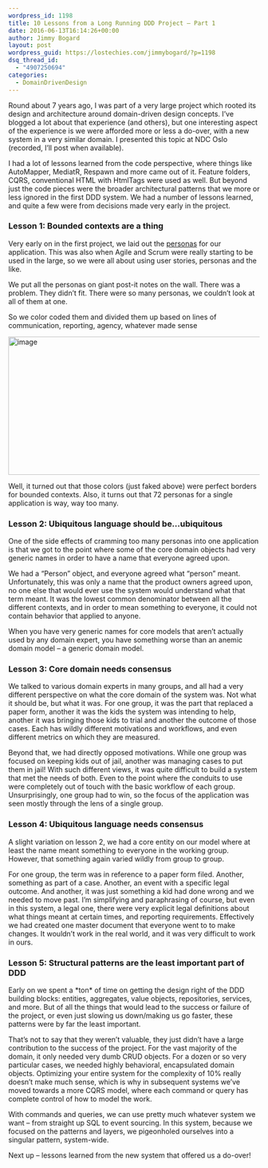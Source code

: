 ```yaml
---
wordpress_id: 1198
title: 10 Lessons from a Long Running DDD Project – Part 1
date: 2016-06-13T16:14:26+00:00
author: Jimmy Bogard
layout: post
wordpress_guid: https://lostechies.com/jimmybogard/?p=1198
dsq_thread_id:
  - "4907250694"
categories:
  - DomainDrivenDesign
---
```

Round about 7 years ago, I was part of a very large project which rooted its design and architecture around domain-driven design concepts. I’ve blogged a lot about that experience (and others), but one interesting aspect of the experience is we were afforded more or less a do-over, with a new system in a very similar domain. I presented this topic at NDC Oslo (recorded, I’ll post when available).

I had a lot of lessons learned from the code perspective, where things like AutoMapper, MediatR, Respawn and more came out of it. Feature folders, CQRS, conventional HTML with HtmlTags were used as well. But beyond just the code pieces were the broader architectural patterns that we more or less ignored in the first DDD system. We had a number of lessons learned, and quite a few were from decisions made very early in the project.

### Lesson 1: Bounded contexts are a thing

Very early on in the first project, we laid out the [personas](http://www.agilemodeling.com/artifacts/personas.htm) for our application. This was also when Agile and Scrum were really starting to be used in the large, so we were all about using user stories, personas and the like.

We put all the personas on giant post-it notes on the wall. There was a problem. They didn’t fit. There were so many personas, we couldn’t look at all of them at one.

So we color coded them and divided them up based on lines of communication, reporting, agency, whatever made sense

[<img style="border-top: 0px;border-right: 0px;border-bottom: 0px;padding-top: 0px;padding-left: 0px;border-left: 0px;padding-right: 0px" border="0" alt="image" src="https://lostechies.com/content/jimmybogard/uploads/2016/06/image_thumb.png" width="640" height="277" />](https://lostechies.com/content/jimmybogard/uploads/2016/06/image.png)

Well, it turned out that those colors (just faked above) were perfect borders for bounded contexts. Also, it turns out that 72 personas for a single application is way, way too many.

### 

### Lesson 2: Ubiquitous language should be…ubiquitous

One of the side effects of cramming too many personas into one application is that we got to the point where some of the core domain objects had very generic names in order to have a name that everyone agreed upon.

We had a “Person” object, and everyone agreed what “person” meant. Unfortunately, this was only a name that the product owners agreed upon, no one else that would ever use the system would understand what that term meant. It was the lowest common denominator between all the different contexts, and in order to mean something to everyone, it could not contain behavior that applied to anyone.

When you have very generic names for core models that aren’t actually used by any domain expert, you have something worse than an anemic domain model – a generic domain model.

### Lesson 3: Core domain needs consensus

We talked to various domain experts in many groups, and all had a very different perspective on what the core domain of the system was. Not what it should be, but what it was. For one group, it was the part that replaced a paper form, another it was the kids the system was intending to help, another it was bringing those kids to trial and another the outcome of those cases. Each has wildly different motivations and workflows, and even different metrics on which they are measured.

Beyond that, we had directly opposed motivations. While one group was focused on keeping kids out of jail, another was managing cases to put them in jail! With such different views, it was quite difficult to build a system that met the needs of both. Even to the point where the conduits to use were completely out of touch with the basic workflow of each group. Unsurprisingly, one group had to win, so the focus of the application was seen mostly through the lens of a single group.

### Lesson 4: Ubiquitous language needs consensus

A slight variation on lesson 2, we had a core entity on our model where at least the name meant something to everyone in the working group. However, that something again varied wildly from group to group.

For one group, the term was in reference to a paper form filed. Another, something as part of a case. Another, an event with a specific legal outcome. And another, it was just something a kid had done wrong and we needed to move past. I’m simplifying and paraphrasing of course, but even in this system, a legal one, there were very explicit legal definitions about what things meant at certain times, and reporting requirements. Effectively we had created one master document that everyone went to to make changes. It wouldn’t work in the real world, and it was very difficult to work in ours.

### Lesson 5: Structural patterns are the least important part of DDD

Early on we spent a \*ton\* of time on getting the design right of the DDD building blocks: entities, aggregates, value objects, repositories, services, and more. But of all the things that would lead to the success or failure of the project, or even just slowing us down/making us go faster, these patterns were by far the least important.

That’s not to say that they weren’t valuable, they just didn’t have a large contribution to the success of the project. For the vast majority of the domain, it only needed very dumb CRUD objects. For a dozen or so very particular cases, we needed highly behavioral, encapsulated domain objects. Optimizing your entire system for the complexity of 10% really doesn’t make much sense, which is why in subsequent systems we’ve moved towards a more CQRS model, where each command or query has complete control of how to model the work.

With commands and queries, we can use pretty much whatever system we want – from straight up SQL to event sourcing. In this system, because we focused on the patterns and layers, we pigeonholed ourselves into a singular pattern, system-wide.

Next up – lessons learned from the new system that offered us a do-over!
